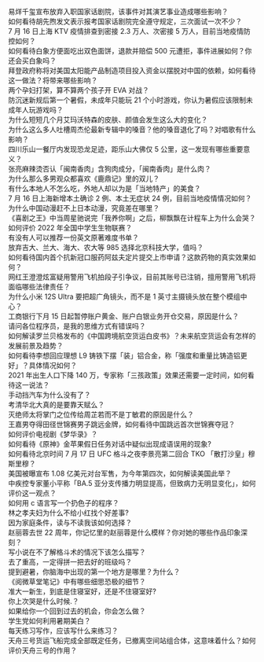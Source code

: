 易烊千玺宣布放弃入职国家话剧院，该事件对其演艺事业造成哪些影响？  
如何看待胡先煦发文表示报考国家话剧院完全遵守规定，三次面试一次不少？  
7 月 16 日上海 KTV 疫情排查到密接 2.3 万人、次密接 5 万人，目前当地疫情防控如何？  
如何看待白象方便面吃出双色面饼，退款并赔偿 500 元遭拒，事件进展如何？你还会买白象吗？  
拜登政府称将对美国太阳能产品制造项目投入资金以摆脱对中国的依赖，如何看待这一做法？将带来哪些影响？  
两个孕妇打架，算不算两个孩子开 EVA 对战？  
防沉迷新规后第一个暑假，未成年只能玩 21 个小时游戏，你认为暑假应该限制未成年人玩游戏吗？  
为什么短短几个月艾玛沃特森的皮肤、颜值会发生这么大的变化？  
为什么这么多人吐槽周杰伦最新专辑中的嗓音？他的嗓音退化了吗？对唱歌有什么影响？  
四川乐山一餐厅内发现恐龙足迹，距乐山大佛仅 5 公里，这一发现有哪些重要意义？  
张亮麻辣烫否认「闽南香肉」含狗肉成分，「闽南香肉」是什么肉？  
为什么那么多男观众都喜欢《鹿鼎记》里的双儿？  
有什么本地人不怎么吃，外地人却以为是「当地特产」的美食？  
7 月 16 日上海新增本土确诊 2 例、本土无症状 24 例，目前当地疫情情况如何？  
为什么中国动漫赶不上日本动漫，究竟差在哪里？  
《喜剧之王》中当周星驰说完「我养你啊」之后，柳飘飘在计程车上为什么会哭？  
如何评价 2022 年全国中学生生物联赛？  
有没有人可以推荐一份英文原著难度书单？  
放弃吉大、兰大、海大、农大等 985 选择北京科技大学，值吗？  
如何看待国内首个抗新冠口服药阿兹夫定片提交上市申请？这款药物的真实效果如何？  
网红王澄澄炫富疑用警用飞机拍段子引争议，目前其账号已注销，擅用警用飞机将面临哪些法律责任？  
为什么小米 12S Ultra 要把超广角镜头，而不是 1 英寸主摄镜头放在整个模组中心？  
工商银行下月 15 日起暂停账户黄金、账户白银业务开仓交易，原因是什么？  
请问各位程序员，是我的思维方式有错误吗？  
如何解读罗兰贝格发布的《中国跨境航空货运白皮书》？未来航空货运会有怎样的发展前景及趋势？  
如何看待李想回应理想 L9 铸铁下摆「装」铝合金，称「强度和重量比铸造铝更好」？具体情况如何？  
2021 年出生人口下降 140 万，专家称「三孩政策」效果还需要一定时间，如何看待这一说法？  
手动挡汽车为什么没有了？  
考清华北大真的是要靠天赋么？  
灭绝师太将掌门之位传给周芷若而不是丁敏君的原因是什么？  
王嘉男夺得田径世锦赛男子跳远金牌，如何看待中国跳远首次世锦赛夺冠？  
如何评价电视剧《梦华录》？  
如何看待《原神》金苹果假日任务对话中疑似出现成语误用的现象?  
如何看待北京时间 7 月 17 日 UFC 格斗之夜李景亮第二回合 TKO 「散打沙皇」穆斯里穆？  
美国被曝宣布 1.08 亿美元对台军售，为今年第四次，如何解读美国此举？  
中疾控专家董小平称「BA.5 亚分支传播力明显提高，但致病力无明显变化」，如何评价这一观点？  
如何用 c 语言写一个扔色子的程序？  
林之孝夫妇为什么不给小红找个好差事?  
因为家庭条件，读与不读我该如何选择？  
赵丽蓉去世 22 周年，你记忆里的赵丽蓉是什么模样？你对她的哪些作品印象深刻？  
写小说在不了解格斗术的情况下该怎么描写？  
去了重高，一定得拼一把去好的班级吗？  
提到避暑，你脑海中出现的第一个地方是哪里？为什么？  
《阅微草堂笔记》中有哪些细思恐极的细节？  
准大一新生，到底是住寝室好，还是不住寝室好?  
你上次哭是什么时候.？  
如果给你一个回到过去的机会，你会怎么做？  
学生党如何利用暑期美白？  
每天练习写作，应该写什么来练习？  
天舟三号货运飞船完成全部既定任务，已撤离空间站组合体，这意味着什么？如何评价天舟三号的作用？  
